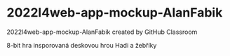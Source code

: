 # 2022l4web-app-mockup-AlanFabik
2022l4web-app-mockup-AlanFabik created by GitHub Classroom

8-bit hra insporovaná deskovou hrou Hadi a žebříky
